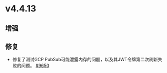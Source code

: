 # v4.4.13

## 增强


## 修复

- 修复了测试GCP PubSub可能泄露内存的问题，以及其JWT令牌第二次刷新失败的问题。 [#9650](https://github.com/emqx/emqx/pull/9650)
